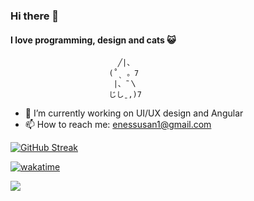 ### Hi there 👋
#### I love programming, design and cats 😺
                            ╱|、
                          (˚ˎ 。7  
                           |、˜〵          
                          じしˍ,)7
- 🔭 I’m currently working on UI/UX design and Angular
- 📫 How to reach me: enessusan1@gmail.com 

[![GitHub Streak](https://streak-stats.demolab.com?user=enessusan00&theme=ocean-gradient&border_radius=24&date_format=j%20M%5B%20Y%5D)](https://git.io/streak-stats)

[![wakatime](https://wakatime.com/badge/user/26cc711d-edb9-4078-8b07-8cc853eeb5bf.svg)](https://wakatime.com/@26cc711d-edb9-4078-8b07-8cc853eeb5bf)

[![](https://visitcount.itsvg.in/api?id=enessusan00&label=Profile%20Views&color=1&icon=3&pretty=false)](https://visitcount.itsvg.in)

